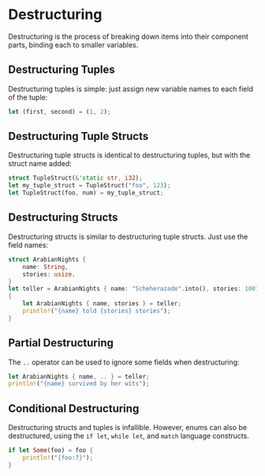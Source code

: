 # Destructuring

Destructuring is the process of breaking down items into their component parts, binding each to smaller variables.

## Destructuring Tuples

Destructuring tuples is simple: just assign new variable names to each field of the tuple:

```rust
let (first, second) = (1, 2);
```

## Destructuring Tuple Structs

Destructuring tuple structs is identical to destructuring tuples, but with the struct name added:

```rust
struct TupleStruct(&'static str, i32);
let my_tuple_struct = TupleStruct("foo", 123);
let TupleStruct(foo, num) = my_tuple_struct;
```

## Destructuring Structs

Destructuring structs is similar to destructuring tuple structs. Just use the field names:

```rust
struct ArabianNights {
    name: String,
    stories: usize,
}
let teller = ArabianNights { name: "Scheherazade".into(), stories: 1001 };
{
    let ArabianNights { name, stories } = teller;
    println!("{name} told {stories} stories");
}
```

## Partial Destructuring

The `..` operator can be used to ignore some fields when destructuring:

```rust
let ArabianNights { name, .. } = teller;
println!("{name} survived by her wits");
```

## Conditional Destructuring

Destructuring structs and tuples is infallible. However, enums can also be destructured, using the `if let`, `while let`, and `match` language constructs.

```rust
if let Some(foo) = foo {
    println!("{foo:?}");
}
```
